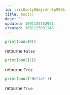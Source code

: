 ```yaml
---
id: iiis8soly80djr4rrtp998k
title: bool()
desc: ''
updated: 1691125162951
created: 1691125001146
---
```


```python
print(bool(0))
```

retourne `False`

```python
print(bool(1))
```

retourne `True`

```python
print(bool('Hello!'))
```

retourne `True`